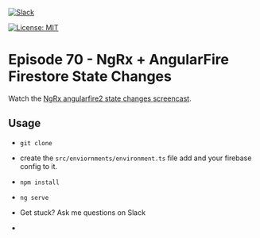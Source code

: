 [![Slack](https://firebasestorage.googleapis.com/v0/b/firestarter-96e46.appspot.com/o/assets%2Fslack-badge.svg?alt=media&token=3e68acef-3e00-4925-9710-e11cee5923e4)](https://join.slack.com/angularfirebase/shared_invite/MjA2NTgxMTI0MTk2LTE0OTg4NTQ4MDAtMjhhZDIzMjc0Mg)

[![License: MIT](https://img.shields.io/badge/License-MIT-green.svg)](https://opensource.org/licenses/MIT)

# Episode 70 - NgRx + AngularFire Firestore State Changes 

Watch the [NgRx angularfire2 state changes screencast]().

## Usage

- `git clone`
- create the `src/enviornments/environment.ts` file add and your firebase config to it. 
- `npm install`
- `ng serve`
- Get stuck? Ask me questions on Slack

- 

